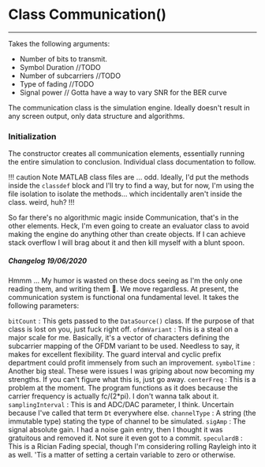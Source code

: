 # Class Communication()
---
Takes the following arguments:
- Number of bits to transmit.
- Symbol Duration //TODO
- Number of subcarriers //TODO
- Type of fading //TODO
- Signal power // Gotta have a way to vary SNR for the BER curve

The communication class is the simulation engine. Ideally doesn't result in any screen output, only data structure and algorithms.

### Initialization
The constructor creates all communication elements, essentially running the entire simulation to conclusion. Individual class documentation to follow.

!!! caution Note
MATLAB class files are ... odd. Ideally, I'd put the methods inside the `classdef` block and I'll try to find a way, but for now, I'm using the file isolation to isolate the methods... which incidentally aren't inside the class. weird, huh?
!!!

So far there's no algorithmic magic inside Communication, that's in the other elements. Heck, I'm even going to create an evaluator class to avoid making the engine do anything other than create objects. If I can achieve stack overflow I will brag about it and then kill myself with a blunt spoon.

##### Changelog 19/06/2020
Hmmm ... My humor is wasted on these docs seeing as I'm the only one reading them, and writing them :grimacing:. We move regardless. At present, the communication system is functional ona fundamental level. It takes the following parameters:

`bitCount`
: This gets passed to the `DataSource()` class. If the purpose of that class is lost on you, just fuck right off.
`ofdmVariant`
: This is a steal on a major scale for me. Basically, it's a vector of characters defining the subcarrier mapping of the OFDM variant to be used. Needless to say, it makes for excellent flexibility. The guard interval and cyclic prefix department could profit immensely from such an improvement.
`symbolTime`
: Another big steal. These were issues I was griping about now becoming my strengths. If you can't figure what this is, just go away.
`centerFreq`
: This is a problem at the moment. The program functions as it does because the carrier frequency is actually fc/(2*pi). I don't wanna talk about it.
`samplingInterval`
: This is and ADC/DAC parameter, I think. Uncertain because I've called that term `Dt` everywhere else.
`channelType`
: A string (the immutable type) stating the type of channel to be simulated.
`sigAmp`
: The signal absolute gain. I had a noise gain entry, then I thought it was gratuitous and removed it. Not sure it even got to a commit.
`speculardB`
: This is a Rician Fading special, though I'm considering rolling Rayleigh into it as well. 'Tis a matter of setting a certain variable to zero or otherwise.
